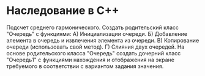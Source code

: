 # Наследование в C++

Подсчет среднего гармонического.
Создать родительский класс "Очередь" с функциями:
А) Инициализации очереди.
Б) Добавление элемента в очередь и извлечения элемента из очереди.
В) Копирование очереди (использовать свой метод).
Г) Слияния двух очередей.
На основе родительского класса "Очередь" создать дочерний класс "Очередь1" с
функциями нахождения и отображения на экране требуемого в соответствии с
вариантом задания значения.
